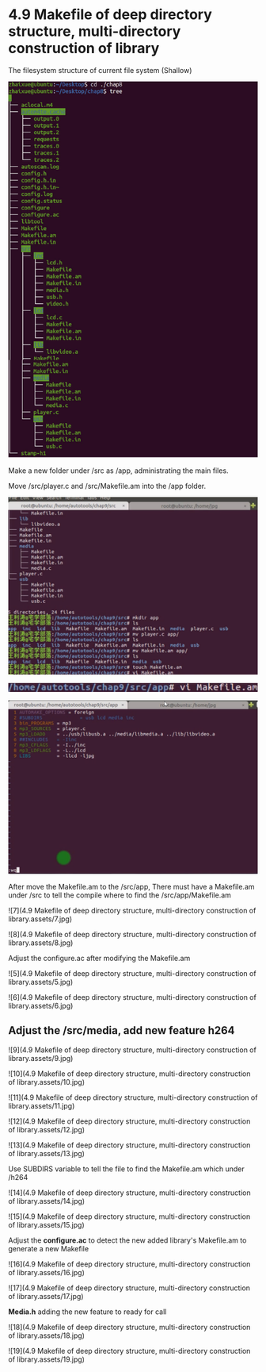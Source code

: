 # 4.9 Makefile of deep directory structure, multi-directory construction of library



The filesystem structure of current file system (Shallow)

![1](https://github.com/knightsummon/Makefile/blob/master/4.9%20Makefile%20of%20deep%20directory%20structure%2C%20multi-directory%20construction%20of%20library.assets/1.jpg)

Make a new folder under /src as /app, administrating the main files.

Move /src/player.c and /src/Makefile.am into the /app folder.

![2](https://github.com/knightsummon/Makefile/blob/master/4.9%20Makefile%20of%20deep%20directory%20structure%2C%20multi-directory%20construction%20of%20library.assets/2.jpg)

![3](https://github.com/knightsummon/Makefile/blob/master/4.9%20Makefile%20of%20deep%20directory%20structure%2C%20multi-directory%20construction%20of%20library.assets/3.jpg)

![4](https://github.com/knightsummon/Makefile/blob/master/4.9%20Makefile%20of%20deep%20directory%20structure%2C%20multi-directory%20construction%20of%20library.assets/4.jpg)

After move the Makefile.am to the /src/app, There must have a Makefile.am under /src to tell the compile where to find the /src/app/Makefile.am

 ![7](4.9 Makefile of deep directory structure, multi-directory construction of library.assets/7.jpg)

![8](4.9 Makefile of deep directory structure, multi-directory construction of library.assets/8.jpg)

Adjust the configure.ac after modifying the Makefile.am

![5](4.9 Makefile of deep directory structure, multi-directory construction of library.assets/5.jpg)

![6](4.9 Makefile of deep directory structure, multi-directory construction of library.assets/6.jpg)



## Adjust the /src/media, add new feature h264

![9](4.9 Makefile of deep directory structure, multi-directory construction of library.assets/9.jpg)

![10](4.9 Makefile of deep directory structure, multi-directory construction of library.assets/10.jpg)

![11](4.9 Makefile of deep directory structure, multi-directory construction of library.assets/11.jpg)

![12](4.9 Makefile of deep directory structure, multi-directory construction of library.assets/12.jpg)

![13](4.9 Makefile of deep directory structure, multi-directory construction of library.assets/13.jpg)

Use SUBDIRS variable to tell the file to find the Makefile.am which under /h264

![14](4.9 Makefile of deep directory structure, multi-directory construction of library.assets/14.jpg)

![15](4.9 Makefile of deep directory structure, multi-directory construction of library.assets/15.jpg)

 Adjust the **configure.ac** to detect the new added library's Makefile.am to generate a new Makefile

![16](4.9 Makefile of deep directory structure, multi-directory construction of library.assets/16.jpg)

![17](4.9 Makefile of deep directory structure, multi-directory construction of library.assets/17.jpg)

**Media.h** adding the new feature to ready for call

![18](4.9 Makefile of deep directory structure, multi-directory construction of library.assets/18.jpg)

![19](4.9 Makefile of deep directory structure, multi-directory construction of library.assets/19.jpg)
